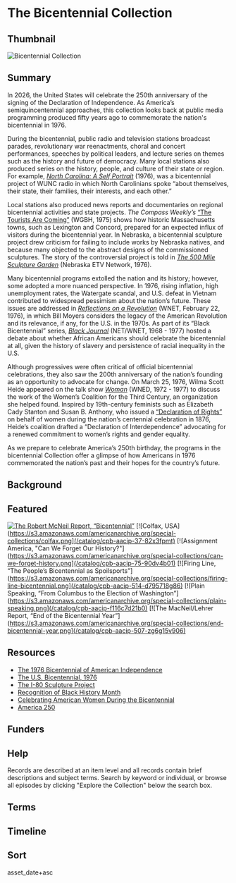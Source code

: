 # The Bicentennial Collection 

## Thumbnail

![Bicentennial Collection](https://s3.amazonaws.com/americanarchive.org/special-collections/Bicentennial-main-thumbnail.jpeg "Bicentennial Collection") 

## Summary 

In 2026, the United States will celebrate the 250th anniversary of the signing of the Declaration of Independence. As America’s semiquincentennial approaches, this collection looks back at public media programming produced fifty years ago to commemorate the nation's bicentennial in 1976. 

During the bicentennial, public radio and television stations broadcast parades, revolutionary war reenactments, choral and concert performances, speeches by political leaders, and lecture series on themes such as the history and future of democracy. Many local stations also produced series on the history, people, and culture of their state or region. For example, [*North Carolina: A Self Portrait*](https://americanarchive.org/turnstile_challenge?return_to=%2Fcatalog%3Ff%5Bseries_titles%5D%5B%5D%3DN.C.%2BBicentennial%26f%5Baccess_types%5D%5B%5D%3Dall) (1976), was a bicentennial project of WUNC radio in which North Carolinians spoke “about themselves, their state, their families, their interests, and each other.” 

Local stations also produced news reports and documentaries on regional bicentennial activities and state projects. *The Compass Weekly’s* [“The Tourists Are Coming”](/catalog/cpb-aacip_15-41zcrw5k) (WGBH, 1975) shows how historic Massachusetts towns, such as Lexington and Concord, prepared for an expected influx of visitors during the bicentennial year. In Nebraska, a bicentennial sculpture project drew criticism for failing to include works by Nebraska natives, and because many objected to the abstract designs of the commissioned sculptures. The story of the controversial project is told in [*The 500 Mile Sculpture Garden*](/catalog/cpb-aacip-b9e8ca5f7c4) (Nebraska ETV Network, 1976).

Many bicentennial programs extolled the nation and its history; however, some adopted a more nuanced perspective. In 1976, rising inflation, high unemployment rates, the Watergate scandal, and U.S. defeat in Vietnam contributed to widespread pessimism about the nation’s future. These issues are addressed in [*Reflections on a Revolution*](/catalog/cpb-aacip-4d89e4afdaf) (WNET, February 22, 1976), in which Bill Moyers considers the legacy of the American Revolution and its relevance, if any, for the U.S. in the 1970s. As part of its “Black Bicentennial” series, [*Black Journal*](/catalog/cpb-aacip-3c185717472) (NET/WNET, 1968 - 1977) hosted a debate about whether African Americans should celebrate the bicentennial at all, given the history of slavery and persistence of racial inequality in the U.S. 

Although progressives were often critical of official bicentennial celebrations, they also saw the 200th anniversary of the nation’s founding as an opportunity to advocate for change. On March 25, 1976, Wilma Scott Heide appeared on the talk show [*Woman*](/catalog/cpb-aacip-81-29p2nkxg) (WNED, 1972 - 1977) to discuss the work of the Women’s Coalition for the Third Century, an organization she helped found. Inspired by 19th-century feminists such as Elizabeth Cady Stanton and Susan B. Anthony, who issued a [“Declaration of Rights”](https://www.nps.gov/articles/the-declaration-of-rights-of-the-women-of-the-united-states.htm) on behalf of women during the nation’s centennial celebration in 1876, Heide’s coalition drafted a “Declaration of Interdependence” advocating for a renewed commitment to women’s rights and gender equality.

As we prepare to celebrate America’s 250th birthday, the programs in the bicentennial Collection offer a glimpse of how Americans in 1976 commemorated the nation’s past and their hopes for the country’s future.

## Background

## Featured

[![The Robert McNeil Report, “Bicentennial”](https://s3.amazonaws.com/americanarchive.org/special-collections/mcneil-bicentennial.png)](/cpb-aacip-507-tb0xp6vx7k)
[![Colfax, USA](https://s3.amazonaws.com/americanarchive.org/special-collections/colfax.png](/catalog/cpb-aacip-37-82x3fpmt)
[![Assignment America, "Can We Forget Our History?"](https://s3.amazonaws.com/americanarchive.org/special-collections/can-we-forget-history.png](/catalog/cpb-aacip-75-90dv4b01)
[![Firing Line, “The People’s Bicentennial as Spoilsports”](https://s3.amazonaws.com/americanarchive.org/special-collections/firing-line-bicentennial.png](/catalog/cpb-aacip-514-d795718g86)
[![Plain Speaking, “From Columbus to the Election of Washington”](https://s3.amazonaws.com/americanarchive.org/special-collections/plain-speaking.png](/catalog/cpb-aacip-f116c7d21b0)
[![The MacNeil/Lehrer Report, “End of the Bicentennial Year”](https://s3.amazonaws.com/americanarchive.org/special-collections/end-bicentennial-year.png](/catalog/cpb-aacip-507-zg6g15v906)

## Resources

- [The 1976 Bicentennial of American Independence](https://www.si.edu/spotlight/united-states-bicentennial)
- [The U.S. Bicentennial, 1976](https://inclusivehistorian.com/u-s-bicentennial-1976/)
- [The I-80 Sculpture Project](https://www.nshsf.org/projects/i80-sculpture/)
- [Recognition of Black History Month](https://ford.blogs.archives.gov/2024/02/01/recognition-of-black-history-month/)
- [Celebrating American Women During the Bicentennial](https://prologue.blogs.archives.gov/2025/03/05/celebrating-american-women-during-the-bicentennial/)
- [America 250](https://america250.org/)

## Funders

## Help

Records are described at an item level and all records contain brief descriptions and subject terms. Search by keyword or individual, or browse all episodes by clicking "Explore the Collection" below the search box.

## Terms

## Timeline
 
## Sort

asset_date+asc
